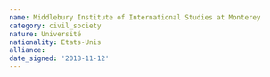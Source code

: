 ```yaml
---
name: Middlebury Institute of International Studies at Monterey 
category: civil_society
nature: Université
nationality: Etats-Unis
alliance: 
date_signed: '2018-11-12'
---
```

    